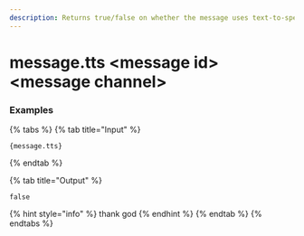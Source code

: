 ```yaml
---
description: Returns true/false on whether the message uses text-to-speech or not.
---
```


# message.tts &lt;message id> &lt;message channel>

### Examples

{% tabs %}
{% tab title="Input" %}
```text
{message.tts}
```
{% endtab %}

{% tab title="Output" %}
```text
false
```
{% hint style="info" %}
thank god
{% endhint %}
{% endtab %}
{% endtabs %}